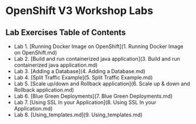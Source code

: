# OpenShift V3 Workshop Labs

## Lab Exercises Table of Contents

* Lab 1. [Running Docker Image on OpenShift](1. Running Docker Image on OpenShift.md)
* Lab 2. [Build and run containerized java application](3. Build and run containerized java application.md)
* Lab 3. [Adding a Database](4. Adding a Database.md)
* Lab 4. [Split Traffic Example](5. Split Traffic Example.md)
* Lab 5. [Scale up/down and Rollback application](6. Scale up & down and Rollback application.md)
* Lab 6. [Blue Green Deployments](7. Blue Green Deployments.md)
* Lab 7. [Using SSL In your Application](8. Using SSL In your Application.md)
* Lab 8. [Using_templates.md](9. Using_templates.md)


